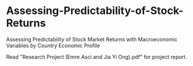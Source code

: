 # Assessing-Predictability-of-Stock-Returns
Assessing Predictability of Stock Market Returns with Macroeconomic Variables by Country Economic Profile

Read "Research Project (Emre Asci and Jia Yi Ong).pdf" for project report.
